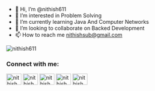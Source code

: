 - 👋 Hi, I’m @nithish611
- 👀 I’m interested in Problem Solving 
- 🌱 I’m currently learning Java And Computer Networks
- 💞️ I’m looking to collaborate on Backed Development
- 📫 How to reach me nithishsub@gmail.com

<p align="left"> <img src="https://komarev.com/ghpvc/?username=nithish611&label=Profile%20views&color=0e75b6&style=flat" alt="nithish611" /> </p>

<h3 align="left">Connect with me:</h3>
<p align="left">
<a href="https://linkedin.com/in/nithish611" target="blank"><img align="center" src="https://raw.githubusercontent.com/rahuldkjain/github-profile-readme-generator/master/src/images/icons/Social/linked-in-alt.svg" alt="nithish611" height="30" width="40" /></a>
<a href="https://www.codechef.com/users/nithish_611" target="blank"><img align="center" src="https://cdn.jsdelivr.net/npm/simple-icons@3.1.0/icons/codechef.svg" alt="nithish_611" height="30" width="40" /></a>
<a href="https://www.hackerrank.com/nithish_611" target="blank"><img align="center" src="https://raw.githubusercontent.com/rahuldkjain/github-profile-readme-generator/master/src/images/icons/Social/hackerrank.svg" alt="nithish_611" height="30" width="40" /></a>
<a href="https://codeforces.com/profile/nithish_611" target="blank"><img align="center" src="https://raw.githubusercontent.com/rahuldkjain/github-profile-readme-generator/master/src/images/icons/Social/codeforces.svg" alt="nithish_611" height="30" width="40" /></a>
<a href="https://www.leetcode.com/nithish_611" target="blank"><img align="center" src="https://raw.githubusercontent.com/rahuldkjain/github-profile-readme-generator/master/src/images/icons/Social/leet-code.svg" alt="nithish_611" height="30" width="40" /></a>
<!---
nithish611/nithish611 is a ✨ special ✨ repository because its `README.md` (this file) appears on your GitHub profile.
You can click the Preview link to take a look at your changes.
--->
